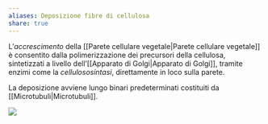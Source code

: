 ```yaml
---
aliases: Deposizione fibre di cellulosa
share: true
---
```

L’*accrescimento* della [[Parete cellulare vegetale|Parete cellulare vegetale]] è consentito dalla polimerizzazione dei precursori della cellulosa, sintetizzati a livello dell’[[Apparato di Golgi|Apparato di Golgi]], tramite enzimi come la *cellulososintasi*, direttamente in loco sulla parete.

La deposizione avviene lungo binari predeterminati costituiti da [[Microtubuli|Microtubuli]].

![](4654411f7bba69724959587f7ce55a4a_MD5%201.png)